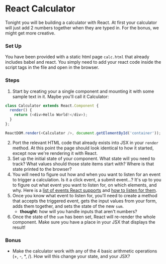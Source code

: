 # React Calculator 

Tonight you will be building a calculator with React. At first your calculator will just add 2 numbers together when they are typed in. For the bonus, we might get more creative.

### Set Up
You have been provided with a static html page `calc.html` that already includes babel and react. You simply need to add your react code inside the script tags in the file and open in the browser.

### Steps

1. Start by creating your a single component and mounting it with some sample text in it. Maybe you'll call it Calculator:
```js
class Calculator extends React.Component {
  render() {
    return (<div>Hello World!</div>);
  }
};

ReactDOM.render(<Calculator />, document.getElementById('container'));
```

2. Port the relevant HTML code that already exists into JSX in your `render` method. At this point the page should look identical to how it started, except now we're rendering it with React.
3. Set up the initial state of your component. What state will you need to track? What values should those state items start with? Where is that state printed to the browser?
4. You will need to figure out how and when you want to listen for an event to trigger a calculation. Is it a click event, a submit event...? It's up to you to figure out what event you want to listen for, on which elements, and why. Here is a [list of events React supports](https://facebook.github.io/react/docs/events.html#supported-events) and [how to listen for them](https://facebook.github.io/react/docs/interactivity-and-dynamic-uis.html).
5. Once you know what event to listen for, you'll need to create a method that accepts the triggered event, gets the input values from your form, adds them together, and sets the state of the new `sum`.
    - **thought**: how will you handle inputs that aren't numbers?
6. Once the state of the `sum` has been set, React will re-render the whole component. Make sure you have a place in your JSX that displays the result!

### Bonus

- Make the calculator work with any of the 4 basic arithmetic operations (+, -, *, /). How will this change your state, and your JSX?
